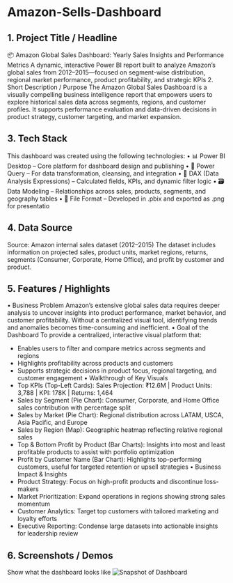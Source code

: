# Amazon-Sells-Dashboard
## 1. Project Title / Headline
📦 Amazon Global Sales Dashboard: Yearly Sales Insights and Performance Metrics
A dynamic, interactive Power BI report built to analyze Amazon’s global sales from 2012–2015—focused on segment-wise distribution, regional market performance, product profitability, and strategic KPIs
2. Short Description / Purpose
The Amazon Global Sales Dashboard is a visually compelling business intelligence report that empowers users to explore historical sales data across segments, regions, and customer profiles. It supports performance evaluation and data-driven decisions in product strategy, customer targeting, and market expansion.
## 3. Tech Stack
This dashboard was created using the following technologies:
• 📊 Power BI Desktop – Core platform for dashboard design and publishing
• 🔄 Power Query – For data transformation, cleansing, and integration
• 🧠 DAX (Data Analysis Expressions) – Calculated fields, KPIs, and dynamic filter logic
• 🗃️ Data Modeling – Relationships across sales, products, segments, and geography tables
• 📁 File Format – Developed in .pbix and exported as .png for presentatio
## 4. Data Source
Source: Amazon internal sales dataset (2012–2015)
The dataset includes information on projected sales, product units, market regions, returns, segments (Consumer, Corporate, Home Office), and profit by customer and product.
## 5. Features / Highlights
• Business Problem
Amazon’s extensive global sales data requires deeper analysis to uncover insights into product performance, market behavior, and customer profitability. Without a centralized visual tool, identifying trends and anomalies becomes time-consuming and inefficient.
• Goal of the Dashboard
To provide a centralized, interactive visual platform that:
- Enables users to filter and compare metrics across segments and regions
- Highlights profitability across products and customers
- Supports strategic decisions in product focus, regional targeting, and customer engagement
• Walkthrough of Key Visuals
- Top KPIs (Top-Left Cards):
Sales Projection: ₹12.6M | Product Units: 3,788 | KPI: 178K | Returns: 1,464
- Sales by Segment (Pie Chart):
Consumer, Corporate, and Home Office sales contribution with percentage split
- Sales by Market (Pie Chart):
Regional distribution across LATAM, USCA, Asia Pacific, and Europe
- Sales by Region (Map):
Geographic heatmap reflecting relative regional sales
- Top & Bottom Profit by Product (Bar Charts):
Insights into most and least profitable products to assist with portfolio optimization
- Profit by Customer Name (Bar Chart):
Highlights top-performing customers, useful for targeted retention or upsell strategies
• Business Impact & Insights
- Product Strategy: Focus on high-profit products and discontinue loss-makers
- Market Prioritization: Expand operations in regions showing strong sales momentum
- Customer Analytics: Target top customers with tailored marketing and loyalty efforts
- Executive Reporting: Condense large datasets into actionable insights for leadership review
## 6. Screenshots / Demos
  Show what the dashboard looks like
  ![Snapshot of Dashboard](https://github.com/user-attachments/assets/b8cc58e8-4008-45da-8462-811bc9cc76a5)




